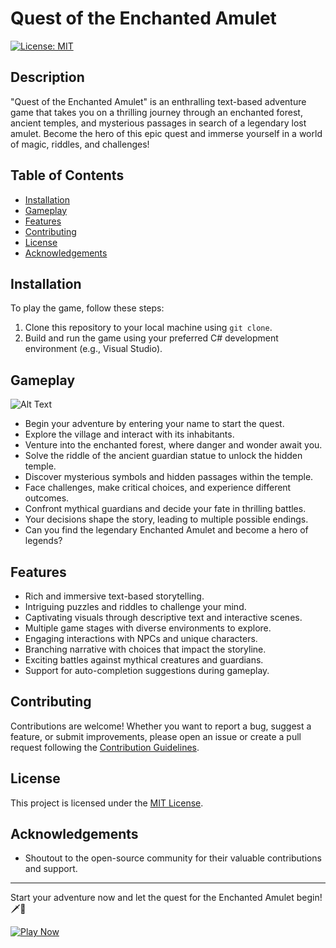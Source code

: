 # Quest of the Enchanted Amulet

[![License: MIT](https://img.shields.io/badge/License-MIT-blue.svg)](https://opensource.org/licenses/MIT)

## Description

"Quest of the Enchanted Amulet" is an enthralling text-based adventure game that takes you on a thrilling journey through an enchanted forest, ancient temples, and mysterious passages in search of a legendary lost amulet. Become the hero of this epic quest and immerse yourself in a world of magic, riddles, and challenges!

## Table of Contents

- [Installation](#installation)
- [Gameplay](#gameplay)
- [Features](#features)
- [Contributing](#contributing)
- [License](#license)
- [Acknowledgements](#acknowledgements)

## Installation

To play the game, follow these steps:

1. Clone this repository to your local machine using `git clone`.
2. Build and run the game using your preferred C# development environment (e.g., Visual Studio).

## Gameplay

![Alt Text](https://github.com/agastya-hukoo/Text-Adventure-Game/blob/main/Screenshot.png)

- Begin your adventure by entering your name to start the quest.
- Explore the village and interact with its inhabitants.
- Venture into the enchanted forest, where danger and wonder await you.
- Solve the riddle of the ancient guardian statue to unlock the hidden temple.
- Discover mysterious symbols and hidden passages within the temple.
- Face challenges, make critical choices, and experience different outcomes.
- Confront mythical guardians and decide your fate in thrilling battles.
- Your decisions shape the story, leading to multiple possible endings.
- Can you find the legendary Enchanted Amulet and become a hero of legends?

## Features

- Rich and immersive text-based storytelling.
- Intriguing puzzles and riddles to challenge your mind.
- Captivating visuals through descriptive text and interactive scenes.
- Multiple game stages with diverse environments to explore.
- Engaging interactions with NPCs and unique characters.
- Branching narrative with choices that impact the storyline.
- Exciting battles against mythical creatures and guardians.
- Support for auto-completion suggestions during gameplay.

## Contributing

Contributions are welcome! Whether you want to report a bug, suggest a feature, or submit improvements, please open an issue or create a pull request following the [Contribution Guidelines](CONTRIBUTING.md).

## License

This project is licensed under the [MIT License](LICENSE).

## Acknowledgements

- Shoutout to the open-source community for their valuable contributions and support.

---

Start your adventure now and let the quest for the Enchanted Amulet begin! 🗡️💎

[![Play Now](https://img.shields.io/badge/Play%20Now-Launch%20Game-brightgreen)](link-to-play-game)
